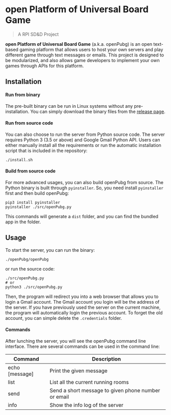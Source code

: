 # open Platform of Universal Board Game
>A RPI SD&D Project

**open Platform of Universal Board Game** (a.k.a. openPubg) is an open text-based gaming platform that allows users to host your own servers and play different game through text messages or emails. This project is designed to be modularized, and also allows game developers to implement your own games through APIs for this platform.


## Installation
#### Run from binary
The pre-built binary can be run in Linux systems without any pre-installation. You can simply download the binary files from the [release page]().

#### Run from source code
You can also choose to run the server from Python source code. The server requires Python 3 (3.5 or above) and Google Gmail Python API. Users can either manually install all the requirements or run the automatic installation script that is included in the repository:
```shell
./install.sh
```

#### Build from source code
For more advanced usages, you can also build openPubg from source. The Python binary is built through `pyinstaller`. So, you need install `pyinstaller` first and then build openPubg:
```shell
pip3 install pyinstaller
pyinstaller ./src/openPubg.py

```
This commands will generate a `dist` folder, and you can find the bundled app in the folder.


## Usage
To start the server, you can run the binary:
```shell
./openPubg/openPubg
```
or run the source code:
```shell
./src/openPubg.py
# or
python3 ./src/openPubg.py
```
Then, the program will redirect you into a web browser that allows you to login a Gmail account. The Gmail account you login will be the address of the server. If you have previously used the server on the current machine, the program will automatically login the previous account. To forget the old account, you can simple delete the `.credentials` folder.

#### Commands
After lunching the server, you will see the openPubg command line interface. There are several commands can be used in the command line:

| Command       | Description                                        |
|---------------|----------------------------------------------------|
|echo [message] |Print the given message                             |
|list           |List all the current running rooms                  |
|send           |Send a short message to given phone number or email |
|info           |Show the info log of the server                     |
